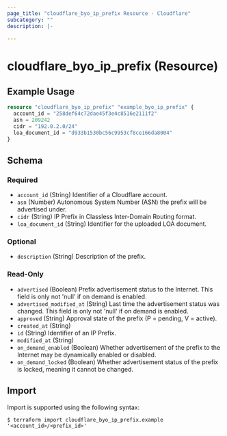 ```yaml
---
page_title: "cloudflare_byo_ip_prefix Resource - Cloudflare"
subcategory: ""
description: |-
  
---
```


# cloudflare_byo_ip_prefix (Resource)



## Example Usage

```terraform
resource "cloudflare_byo_ip_prefix" "example_byo_ip_prefix" {
  account_id = "258def64c72dae45f3e4c8516e2111f2"
  asn = 209242
  cidr = "192.0.2.0/24"
  loa_document_id = "d933b1530bc56c9953cf8ce166da8004"
}
```

<!-- schema generated by tfplugindocs -->
## Schema

### Required

- `account_id` (String) Identifier of a Cloudflare account.
- `asn` (Number) Autonomous System Number (ASN) the prefix will be advertised under.
- `cidr` (String) IP Prefix in Classless Inter-Domain Routing format.
- `loa_document_id` (String) Identifier for the uploaded LOA document.

### Optional

- `description` (String) Description of the prefix.

### Read-Only

- `advertised` (Boolean) Prefix advertisement status to the Internet. This field is only not 'null' if on demand is enabled.
- `advertised_modified_at` (String) Last time the advertisement status was changed. This field is only not 'null' if on demand is enabled.
- `approved` (String) Approval state of the prefix (P = pending, V = active).
- `created_at` (String)
- `id` (String) Identifier of an IP Prefix.
- `modified_at` (String)
- `on_demand_enabled` (Boolean) Whether advertisement of the prefix to the Internet may be dynamically enabled or disabled.
- `on_demand_locked` (Boolean) Whether advertisement status of the prefix is locked, meaning it cannot be changed.

## Import

Import is supported using the following syntax:

```shell
$ terraform import cloudflare_byo_ip_prefix.example '<account_id>/<prefix_id>'
```
